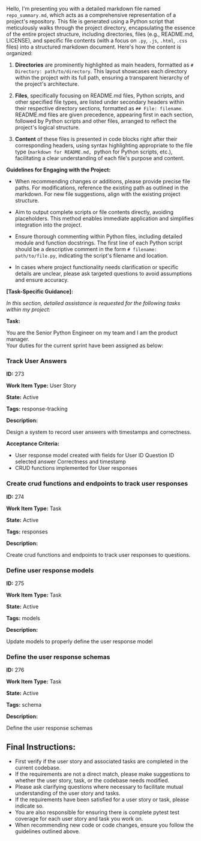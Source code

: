 Hello, I'm presenting you with a detailed markdown file named `repo_summary.md`, which acts as a comprehensive representation of a project's repository. This file is generated using a Python script that meticulously walks through the project directory, encapsulating the essence of the entire project structure, including directories, files (e.g., README.md, LICENSE), and specific file contents (with a focus on `.py`, `.js`, `.html`, `.css` files) into a structured markdown document. Here's how the content is organized:

1. **Directories** are prominently highlighted as main headers, formatted as `# Directory: path/to/directory`. This layout showcases each directory within the project with its full path, ensuring a transparent hierarchy of the project's architecture.

2. **Files**, specifically focusing on README.md files, Python scripts, and other specified file types, are listed under secondary headers within their respective directory sections, formatted as `## File: filename`. README.md files are given precedence, appearing first in each section, followed by Python scripts and other files, arranged to reflect the project's logical structure.

3. **Content** of these files is presented in code blocks right after their corresponding headers, using syntax highlighting appropriate to the file type (```markdown for README.md, ```python for Python scripts, etc.), facilitating a clear understanding of each file's purpose and content.

**Guidelines for Engaging with the Project:**

- When recommending changes or additions, please provide precise file paths. For modifications, reference the existing path as outlined in the markdown. For new file suggestions, align with the existing project structure.

- Aim to output complete scripts or file contents directly, avoiding placeholders. This method enables immediate application and simplifies integration into the project.

- Ensure thorough commenting within Python files, including detailed module and function docstrings. The first line of each Python script should be a descriptive comment in the form `# filename: path/to/file.py`, indicating the script's filename and location.

- In cases where project functionality needs clarification or specific details are unclear, please ask targeted questions to avoid assumptions and ensure accuracy.

**[Task-Specific Guidance]:**

*In this section, detailed assistance is requested for the following tasks within my project:*

**Task:** 

You are the Senior Python Engineer on my team and I am the product manager.  
Your duties for the current sprint have been assigned as below:  
### Track User Answers

**ID:** 273

**Work Item Type:** User Story

**State:** Active

**Tags:** response-tracking

**Description:**

Design a system to record user answers with timestamps and correctness.

**Acceptance Criteria:**

- User response model created with fields for User ID Question ID selected answer Correctness and timestamp
- CRUD functions implemented for User responses


### Create crud functions and endpoints to track user responses

**ID:** 274

**Work Item Type:** Task

**State:** Active

**Tags:** responses

**Description:**

<div>Create crud functions and endpoints to track user responses to questions. </div>


### Define user response models

**ID:** 275

**Work Item Type:** Task

**State:** Active

**Tags:** models

**Description:**

<div>Update models to properly define the user response model </div>


### Define the user response schemas

**ID:** 276

**Work Item Type:** Task

**State:** Active

**Tags:** schema

**Description:**

<div>Define the user response schemas </div>



## Final Instructions:
- First verify if the user story and associated tasks are completed in the current codebase.
- If the requirements are not a direct match, please make suggestions to whether the user story, task, or the codebase needs modified.
- Please ask clarifying questions where necessary to facilitate mutual understanding of the user story and tasks.
- If the requirements have been satisfied for a user story or task, please indicate so.
- You are also responsible for ensuring there is complete pytest test coverage for each user story and task you work on.
- When recommending new code or code changes, ensure you follow the guidelines outlined above.
